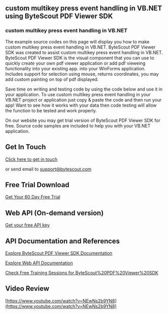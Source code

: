 ## custom multikey press event handling in VB.NET using ByteScout PDF Viewer SDK

### custom multikey press event handling in VB.NET

The example source codes on this page will display you how to make custom multikey press event handling in VB.NET. ByteScout PDF Viewer SDK was created to assist custom multikey press event handling in VB.NET. ByteScout PDF Viewer SDK is the visual component that you can use to quickly create your own pdf viewer application or add pdf vieweing functionality into your existing app. into your WinForms application. Includes support for selection using mouse, returns coordinates, you may add custom painting on top of pdf displayed.

Save time on writing and testing code by using the code below and use it in your application. To use custom multikey press event handling in your VB.NET project or application just copy & paste the code and then run your app! Want to see how it works with your data then code testing will allow the function to be tested and work properly.

On our website you may get trial version of ByteScout PDF Viewer SDK for free. Source code samples are included to help you with your VB.NET application.

## Get In Touch

[Click here to get in touch](https://bytescout.zendesk.com/hc/en-us/requests/new?subject=ByteScout%20PDF%20Viewer%20SDK%20Question)

or send email to [support@bytescout.com](mailto:support@bytescout.com?subject=ByteScout%20PDF%20Viewer%20SDK%20Question) 

## Free Trial Download

[Get Your 60 Day Free Trial](https://bytescout.com/download/web-installer?utm_source=github-readme)

## Web API (On-demand version)

[Get your free API key](https://pdf.co/documentation/api?utm_source=github-readme)

## API Documentation and References

[Explore ByteScout PDF Viewer SDK Documentation](https://bytescout.com/documentation/index.html?utm_source=github-readme)

[Explore Web API Documentation](https://pdf.co/documentation/api?utm_source=github-readme)

[Check Free Training Sessions for ByteScout%20PDF%20Viewer%20SDK](https://academy.bytescout.com/)

## Video Review

[https://www.youtube.com/watch?v=NEwNs2b9YN8](https://www.youtube.com/watch?v=NEwNs2b9YN8)